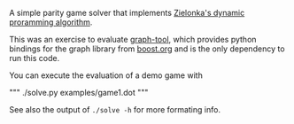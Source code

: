 A simple parity game solver that implements [Zielonka's dynamic proramming algorithm][Z1998].

This was an exercise to evaluate [graph-tool][gt], which provides python bindings for
the graph library from [boost.org][boost] and is the only dependency to run this code.

You can execute the evaluation of a demo game with

"""
./solve.py examples/game1.dot
"""

See also the output of `./solve -h` for more formating info.

[gt]: https://graph-tool.skewed.de/
[Z1998]: http://doi.org/10.1016/S0304-3975(98)00009-7
[boost]: http://www.boost.org/
